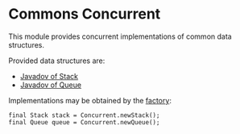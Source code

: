 # Commons Concurrent

This module provides concurrent implementations of common data structures.

Provided data structures are:

- [Javadov of Stack][Stack]
- [Javadov of Queue][Queue]

Implementations may be obtained by the [factory][Concurrent]:

    final Stack stack = Concurrent.newStack();
    final Queue queue = Concurrent.newQueue();

[Stack]:        apidocs/de/weltraumschaf/commons/application/Stack.html
[Queue]:        apidocs/de/weltraumschaf/commons/application/Queue.html
[Concurrent]:   apidocs/de/weltraumschaf/commons/application/Concurrent.html
